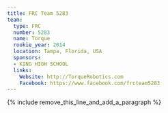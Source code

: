 ```yaml
---
title: FRC Team 5283
team:
  type: FRC
  number: 5283
  name: Torque
  rookie_year: 2014
  location: Tampa, Florida, USA
  sponsors:
  - KING HIGH SCHOOL
  links:
    Website: http://TorqueRobotics.com
    Facebook: https://www.facebook.com/frcteam5283
---
```


{% include remove_this_line_and_add_a_paragraph %}